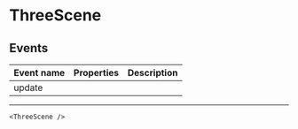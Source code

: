 # ThreeScene

## Events

| Event name | Properties | Description |
| ---------- | ---------- | ----------- |
| update     |            |

---

```vue live
<ThreeScene />
```
